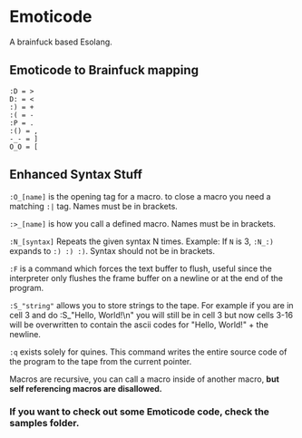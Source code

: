 # Emoticode
A brainfuck based Esolang.

## Emoticode to Brainfuck mapping
```
:D = >
D: = <
:) = +
:( = -
:P = .
:() = ,
-_- = ]
O_O = [
```

## Enhanced Syntax Stuff

```:O_[name]``` is the opening tag for a macro. to close a macro you need a matching ```:|``` tag. Names must be in brackets.

```:>_[name]``` is how you call a defined macro. Names must be in brackets.

```:N_[syntax]``` Repeats the given syntax N times. Example: If ```N``` is 3, ```:N_:)``` expands to ```:) :) :)```. Syntax should not be in brackets.

```:F``` is a command which forces the text buffer to flush, useful since the interpreter only flushes the frame buffer on a newline or at the end of the program.

```:S_"string"``` allows you to store strings to the tape. For example if you are in cell 3 and do :S_"Hello, World!\n" you will still be in cell 3 but now cells 3-16 will be overwritten to contain the ascii codes for "Hello, World!" + the newline.

```:q``` exists solely for quines. This command writes the entire source code of the program to the tape from the current pointer.

Macros are recursive, you can call a macro inside of another macro, **but self referencing macros are disallowed.**

### If you want to check out some Emoticode code, check the samples folder.
